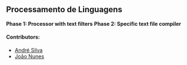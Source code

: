## Processamento de Linguagens
 **Phase 1: Processor with text filters**
 **Phase 2: Specific text file compiler**

#### Contributors:
 - [André Silva](https://github.com/AndreFGSilva)
 - [João Nunes](https://github.com/StOnEOP)
